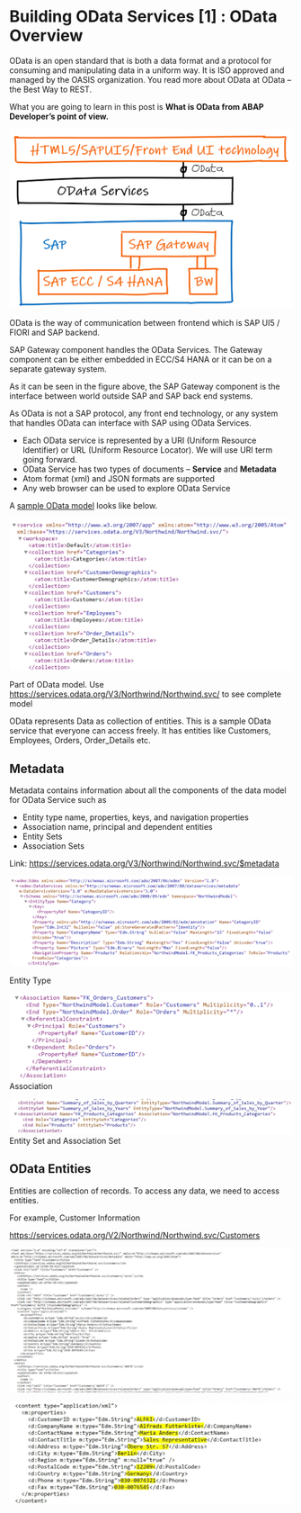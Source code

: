 # Building OData Services [1] : OData Overview

OData is an open standard that is both a data format and a protocol for consuming and manipulating data in a uniform way. It is ISO approved and managed by the OASIS organization. You read more about OData at OData – the Best Way to REST.

What you are going to learn in this post is <b>What is OData from ABAP Developer’s point of view.</b>

![alt text](image.png)

OData is the way of communication between frontend which is SAP UI5 / FIORI and SAP backend.

SAP Gateway component handles the OData Services. The Gateway component can be either embedded in ECC/S4 HANA or it can be on a separate gateway system.

As it can be seen in the figure above, the SAP Gateway component is the interface between world outside SAP and SAP back end systems.

As OData is not a SAP protocol, any front end technology, or any system that handles OData can interface with SAP using OData Services.

- Each OData service is represented by a URI (Uniform Resource Identifier) or URL (Uniform Resource Locator). We will use URI term going forward.
- OData Service has two types of documents – <b>Service</b> and <b>Metadata</b>
- Atom format (xml) and JSON formats are supported
- Any web browser can be used to explore OData Service


A [sample OData model](https://services.odata.org/V3/Northwind/Northwind.svc/) looks like below.

![alt text](image-1.png)

Part of OData model. Use https://services.odata.org/V3/Northwind/Northwind.svc/ to see complete model

OData represents Data as collection of entities. This is a sample OData service that everyone can access freely. It has entities like Customers, Employees, Orders, Order_Details etc.

## Metadata
Metadata contains information about all the components of the data model for OData Service such as

- Entity type name, properties, keys, and navigation properties
- Association name, principal and dependent entities
- Entity Sets
- Association Sets

Link: https://services.odata.org/V3/Northwind/Northwind.svc/$metadata

![alt text](image-2.png)

Entity Type

![alt text](image-3.png)
Association

![alt text](image-4.png)
Entity Set and Association Set

## OData Entities

Entities are collection of records. To access any data, we need to access entities.

For example, Customer Information

https://services.odata.org/V2/Northwind/Northwind.svc/Customers

![alt text](image-5.png)

![alt text](image-6.png)